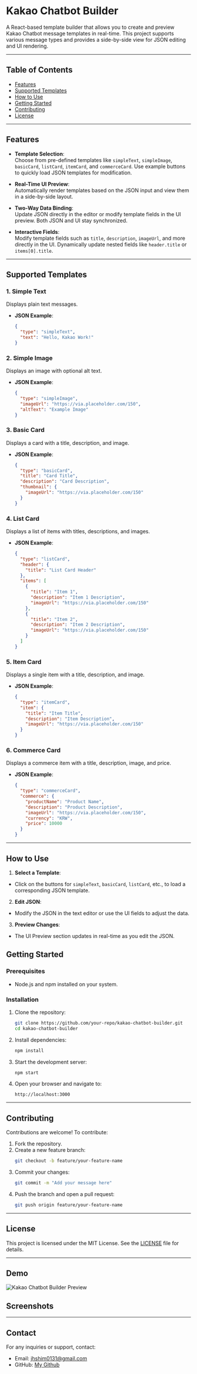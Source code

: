 # Kakao Chatbot Builder

A React-based template builder that allows you to create and preview Kakao Chatbot message templates in real-time. This project supports various message types and provides a side-by-side view for JSON editing and UI rendering.

---
## Table of Contents
- [Features](#features)
- [Supported Templates](#supported-templates)
- [How to Use](#how-to-use)
- [Getting Started](#getting-started)
- [Contributing](#contributing)
- [License](#license)

---


## Features

- **Template Selection**:  
  Choose from pre-defined templates like `simpleText`, `simpleImage`, `basicCard`, `listCard`, `itemCard`, and `commerceCard`. Use example buttons to quickly load JSON templates for modification.

- **Real-Time UI Preview**:  
  Automatically render templates based on the JSON input and view them in a side-by-side layout.

- **Two-Way Data Binding**:  
  Update JSON directly in the editor or modify template fields in the UI preview. Both JSON and UI stay synchronized.

- **Interactive Fields**:  
  Modify template fields such as `title`, `description`, `imageUrl`, and more directly in the UI. Dynamically update nested fields like `header.title` or `items[0].title`.

---

## Supported Templates

### 1. Simple Text
Displays plain text messages.

- **JSON Example**:
  ```json
  {
    "type": "simpleText",
    "text": "Hello, Kakao Work!"
  }


### 2. Simple Image
Displays an image with optional alt text.

- **JSON Example**:
  ```json
  {
    "type": "simpleImage",
    "imageUrl": "https://via.placeholder.com/150",
    "altText": "Example Image"
  }

### 3. Basic Card
Displays a card with a title, description, and image.

- **JSON Example**:
  ```json
  {
    "type": "basicCard",
    "title": "Card Title",
    "description": "Card Description",
    "thumbnail": {
      "imageUrl": "https://via.placeholder.com/150"
    }
  }
  
### 4. List Card
Displays a list of items with titles, descriptions, and images.

- **JSON Example**:
  ```json
  {
    "type": "listCard",
    "header": {
      "title": "List Card Header"
    },
    "items": [
      {
        "title": "Item 1",
        "description": "Item 1 Description",
        "imageUrl": "https://via.placeholder.com/150"
      },
      {
        "title": "Item 2",
        "description": "Item 2 Description",
        "imageUrl": "https://via.placeholder.com/150"
      }
    ]
  }
  
### 5. Item Card
Displays a single item with a title, description, and image.

- **JSON Example**:
  ```json
  {
    "type": "itemCard",
    "item": {
      "title": "Item Title",
      "description": "Item Description",
      "imageUrl": "https://via.placeholder.com/150"
    }
  }
  
### 6. Commerce Card
Displays a commerce item with a title, description, image, and price.

- **JSON Example**:
  ```json
  {
    "type": "commerceCard",
    "commerce": {
      "productName": "Product Name",
      "description": "Product Description",
      "imageUrl": "https://via.placeholder.com/150",
      "currency": "KRW",
      "price": 10000
    }
  }
  
---


## How to Use
1. **Select a Template**:
  - Click on the buttons for `simpleText`, `basicCard`, `listCard`, etc., to load a corresponding JSON template.
2. **Edit JSON**:
  - Modify the JSON in the text editor or use the UI fields to adjust the data.
3. **Preview Changes**:
  - The UI Preview section updates in real-time as you edit the JSON.

## Getting Started

### Prerequisites
- Node.js and npm installed on your system.

### Installation
1. Clone the repository:
   ```bash
   git clone https://github.com/your-repo/kakao-chatbot-builder.git
   cd kakao-chatbot-builder
   ```

2. Install dependencies:
   ```bash
   npm install
   ```

3. Start the development server:
   ```bash
   npm start
   ```

4. Open your browser and navigate to:
   ```
   http://localhost:3000
   ```
---

## Contributing

Contributions are welcome! To contribute:
1. Fork the repository.
2. Create a new feature branch:
   ```bash
   git checkout -b feature/your-feature-name
   ```
3. Commit your changes:
   ```bash
   git commit -m "Add your message here"
   ```
4. Push the branch and open a pull request:
   ```bash
   git push origin feature/your-feature-name
   ```

---

## License
This project is licensed under the MIT License. See the [LICENSE](LICENSE) file for details.

---

## Demo
![Kakao Chatbot Builder Preview](https://via.placeholder.com/800x400)


## Screenshots


---
## Contact
For any inquiries or support, contact:
- Email: jhshim0131@gmail.com
- GitHub: [My Github](https://github.com/jhshim0131)
